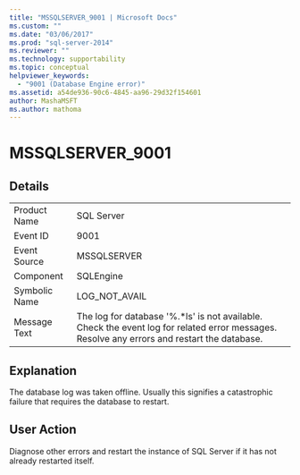 ```yaml
---
title: "MSSQLSERVER_9001 | Microsoft Docs"
ms.custom: ""
ms.date: "03/06/2017"
ms.prod: "sql-server-2014"
ms.reviewer: ""
ms.technology: supportability
ms.topic: conceptual
helpviewer_keywords: 
  - "9001 (Database Engine error)"
ms.assetid: a54de936-90c6-4845-aa96-29d32f154601
author: MashaMSFT
ms.author: mathoma
---
```

# MSSQLSERVER_9001
    
## Details  
  
|||  
|-|-|  
|Product Name|SQL Server|  
|Event ID|9001|  
|Event Source|MSSQLSERVER|  
|Component|SQLEngine|  
|Symbolic Name|LOG_NOT_AVAIL|  
|Message Text|The log for database '%.*ls' is not available. Check the event log for related error messages. Resolve any errors and restart the database.|  
  
## Explanation  
 The database log was taken offline. Usually this signifies a catastrophic failure that requires the database to restart.  
  
## User Action  
 Diagnose other errors and restart the instance of SQL Server if it has not already restarted itself.  
  
  
